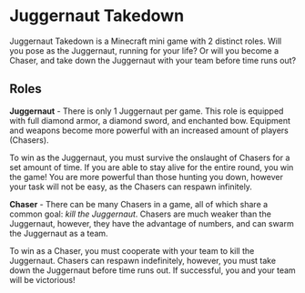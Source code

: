 # Juggernaut Takedown
Juggernaut Takedown is a Minecraft mini game with 2 distinct roles.
Will you pose as the Juggernaut, running for your life? Or will you become a Chaser,
and take down the Juggernaut with your team before time runs out?

## Roles

**Juggernaut** - There is only 1 Juggernaut per game. This role is equipped with full diamond
armor, a diamond sword, and enchanted bow. Equipment and weapons become more powerful with
an increased amount of players (Chasers).

To win as the Juggernaut, you must survive the onslaught of Chasers for a set amount of time.
If you are able to stay alive for the entire round, you win the game! You are more powerful
than those hunting you down, however your task will not be easy, as the Chasers can respawn
infinitely.

**Chaser** - There can be many Chasers in a game, all of which share a common goal: *kill the Juggernaut*.
Chasers are much weaker than the Juggernaut, however, they have the advantage of numbers, and can
swarm the Juggernaut as a team.

To win as a Chaser, you must cooperate with your team to kill the Juggernaut. Chasers can respawn indefinitely,
however, you must take down the Juggernaut before time runs out. If successful, you and your team will
be victorious!
